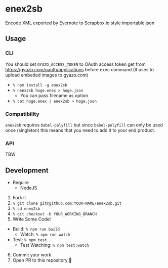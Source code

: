 # enex2sb
Encode XML exported by Evernote to Scrapbox.io style importable json

## Usage

### CLI

You should set `GYAZO_ACCESS_TOKEN` to OAuth access token get from https://gyazo.com/oauth/applications before exec command.(It uses to upload embeded images to gyazo.com)

- `% npm install -g enex2sb`
- `% nenx2sb hoge.enex > hoge.json`
  - You can pass filename as option
- `% cat hoge.enex | enex2sb > hoge.json`

### Compatibility

`enex2sb` requires `babel-polyfill` but since `babel-polyfill` can only be used
once (singleton) this means that you need to add it to your end product.

### API

TBW

## Development

- Require
  - NodeJS

1. Fork it
2. `% git clone git@github.com:YOUR-NAME/enex2sb.git`
3. `% cd enex2sb`
4. `% git checkout -b YOUR_WORKING_BRANCH`
5. Write Some Code!
  - Build: `% npm run build`
    - Watch: `% npm run watch`
  - Test: `% npm test`
    - Test Watching: `% npm test:watch`
6. Commit your work
7. Open PR to this repository 🎉
